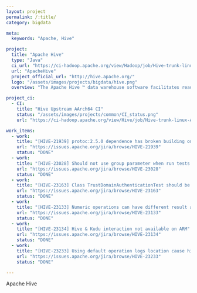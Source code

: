 ```yaml
---
layout: project
permalink: /:title/
category: bigdata

meta:
  keywords: "Apache, Hive"

project:
  title: "Apache Hive"
  type: "Java"
  ci_url: "https://ci-hadoop.apache.org/view/Hadoop/job/Hive-trunk-linux-ARM/"
  url: "ApacheHive"
  project_official_url: "http://hive.apache.org/"
  logo: "/assets/images/projects/bigdata/hive.png"
  overview: "The Apache Hive ™ data warehouse software facilitates reading, writing, and managing large datasets residing in distributed storage using SQL. Structure can be projected onto data already in storage. A command line tool and JDBC driver are provided to connect users to Hive."

project_ci:
  - CI:
    title: "Hive Upstream AArch64 CI"
    status: "/assets/images/projects/common/CI_status.png"
    url: "https://ci-hadoop.apache.org/view/Hive/job/Hive-trunk-linux-ARM/"

work_items:
  - work:
    title: "[HIVE-21939] protoc:2.5.0 dependence has broken building on aarch64"
    url: "https://issues.apache.org/jira/browse/HIVE-21939"
    status: "DONE"
  - work:
    title: "[HIVE-23028] Should not use group parameter when run tests in standalone-metastore-common"
    url: "https://issues.apache.org/jira/browse/HIVE-23028"
    status: "DONE"
  - work:
    title: "[HIVE-23163] Class TrustDomainAuthenticationTest should be abstract"
    url: "https://issues.apache.org/jira/browse/HIVE-23163"
    status: "DONE"
  - work:
    title: "[HIVE-23133] Numeric operations can have different result across hardware archs"
    url: "https://issues.apache.org/jira/browse/HIVE-23133"
    status: "DONE"
  - work:
    title: "[HIVE-23134] Hive & Kudu interaction not available on ARM"
    url: "https://issues.apache.org/jira/browse/HIVE-23134"
    status: "DONE"
  - work:
    title: "[HIVE-23233] Using default operation logs location cause hive service session testing failed"
    url: "https://issues.apache.org/jira/browse/HIVE-23233"
    status: "DONE"

---
```


<p>Apache Hive</p>
